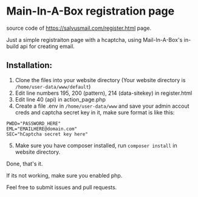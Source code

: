 # Main-In-A-Box registration page
source code of https://salvusmail.com/register.html page.

Just a simple registraiton page with a hcaptcha, using Mail-In-A-Box's in-build api for creating email.


## Installation:

1. Clone the files into your website directory (Your website directory is `/home/user-data/www/default`)
2. Edit line numbers 195, 200 (pattern), 214 (data-sitekey) in register.html 
3. Edit line 40 (api) in action_page.php
4. Create a file .env in `/home/user-data/www` and save your admin accout creds and captcha secret key in it, make sure format is like this:
```
PWDD="PASSWORD_HERE"
EML="EMAILHERE@domain.com"
SEC="hCaptcha secret key here"
```
5. Make sure you have composer installed, run `composer install` in website directory.

Done, that's it.

If its not working, make sure you enabled php.


Feel free to submit issues and pull requests.
